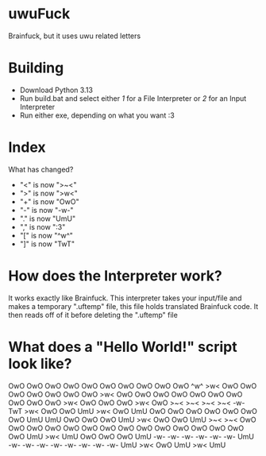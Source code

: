 # uwuFuck
Brainfuck, but it uses uwu related letters

# Building

- Download Python 3.13
- Run build.bat and select either *1* for a File Interpreter or *2* for an Input Interpreter
- Run either exe, depending on what you want :3

# Index

What has changed?
- "<" is now ">~<"
- ">" is now ">w<"
- "+" is now "OwO"
- "-" is now "-w-"
- "." is now "UmU"
- "," is now ":3"
- "[" is now "^w^"
- "]" is now "TwT"

# How does the Interpreter work?
It works exactly like Brainfuck. This interpreter takes your input/file and makes a temporary ".uftemp" file, this file holds translated Brainfuck code. It then reads off of it before deleting the ".uftemp" file

# What does a "Hello World!" script look like?
OwO OwO OwO OwO OwO OwO OwO OwO OwO OwO ^w^ >w< OwO OwO OwO OwO OwO OwO OwO >w< OwO OwO OwO OwO OwO OwO OwO OwO OwO OwO >w< OwO OwO OwO >w< OwO >~< >~< >~< >~< -w- TwT >w< OwO OwO UmU >w< OwO UmU OwO OwO OwO OwO OwO OwO OwO UmU UmU OwO OwO OwO UmU >w< OwO OwO UmU >~< >~< OwO OwO OwO OwO OwO OwO OwO OwO OwO OwO OwO OwO OwO OwO OwO UmU >w< UmU OwO OwO OwO UmU -w- -w- -w- -w- -w- -w- UmU -w- -w- -w- -w- -w- -w- -w- -w- UmU >w< OwO UmU >w< UmU
